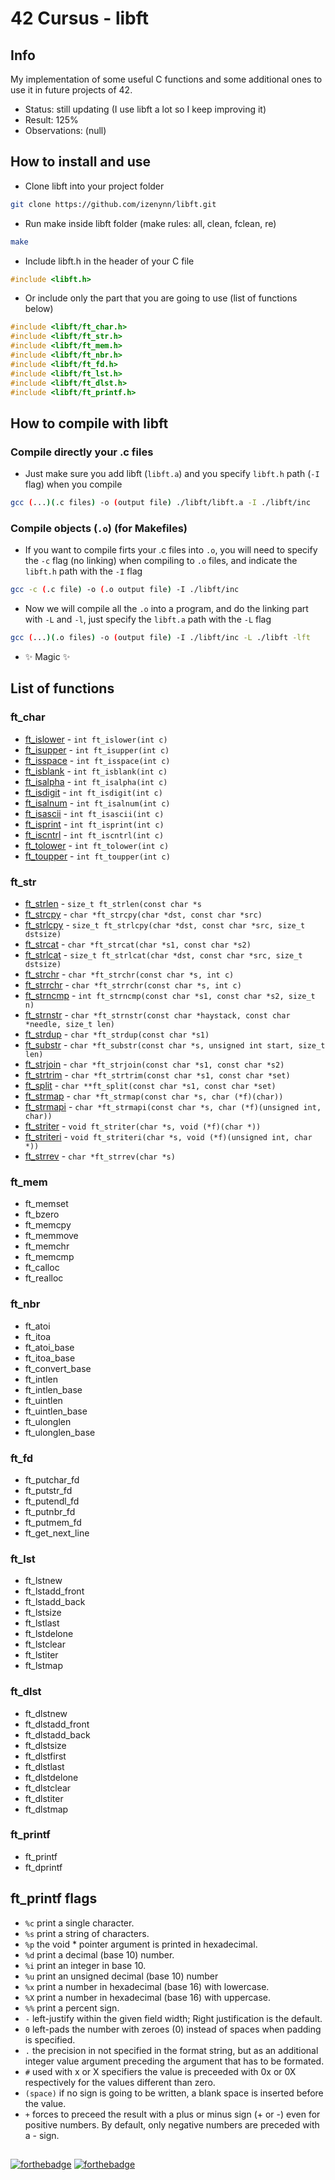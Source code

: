 # 42 Cursus - libft

## Info

My implementation of some useful C functions and some additional ones to use it in future projects of 42.

- Status: still updating (I use libft a lot so I keep improving it)
- Result: 125%
- Observations: (null)

## How to install and use

- Clone libft into your project folder

```sh
git clone https://github.com/izenynn/libft.git
```

- Run make inside libft folder (make rules: all, clean, fclean, re)

```sh
make
```

- Include libft.h in the header of your C file

```c
#include <libft.h>
```

- Or include only the part that you are going to use (list of functions below)

```c
#include <libft/ft_char.h>
#include <libft/ft_str.h>
#include <libft/ft_mem.h>
#include <libft/ft_nbr.h>
#include <libft/ft_fd.h>
#include <libft/ft_lst.h>
#include <libft/ft_dlst.h>
#include <libft/ft_printf.h>
```

## How to compile with libft

### Compile directly your .c files

- Just make sure you add libft (`libft.a`) and you specify `libft.h` path (`-I` flag) when you compile

```sh
gcc (...)(.c files) -o (output file) ./libft/libft.a -I ./libft/inc
```

###  Compile objects (`.o`) (for Makefiles)

- If you want to compile firts your .c files into `.o`, you will need to specify the `-c` flag (no linking) when compiling to `.o` files, and indicate the `libft.h` path with the `-I` flag

```sh
gcc -c (.c file) -o (.o output file) -I ./libft/inc
```

- Now we will compile all the `.o` into a program, and do the linking part with `-L` and `-l`, just specify the `libft.a` path with the `-L` flag

```sh
gcc (...)(.o files) -o (output file) -I ./libft/inc -L ./libft -lft
```

- ✨ Magic ✨

## List of functions

### ft_char
- [ft_islower](https://github.com/izenynn/libft/blob/main/src/ft_char/ft_islower.c) - `int ft_islower(int c)`
- [ft_isupper](https://github.com/izenynn/libft/blob/main/src/ft_char/ft_isupper.c) - `int ft_isupper(int c)`
- [ft_isspace](https://github.com/izenynn/libft/blob/main/src/ft_char/ft_isspace.c) - `int ft_isspace(int c)`
- [ft_isblank](https://github.com/izenynn/libft/blob/main/src/ft_char/ft_isspace.c) - `int ft_isblank(int c)`
- [ft_isalpha](https://github.com/izenynn/libft/blob/main/src/ft_char/ft_isalpha.c) - `int ft_isalpha(int c)`
- [ft_isdigit](https://github.com/izenynn/libft/blob/main/src/ft_char/ft_isdigit.c) - `int ft_isdigit(int c)`
- [ft_isalnum](https://github.com/izenynn/libft/blob/main/src/ft_char/ft_isalnum.c) - `int ft_isalnum(int c)`
- [ft_isascii](https://github.com/izenynn/libft/blob/main/src/ft_char/ft_isascii.c) - `int ft_isascii(int c)`
- [ft_isprint](https://github.com/izenynn/libft/blob/main/src/ft_char/ft_isprint.c) - `int ft_isprint(int c)`
- [ft_iscntrl](https://github.com/izenynn/libft/blob/main/src/ft_char/ft_iscntrl.c) - `int ft_iscntrl(int c)`
- [ft_tolower](https://github.com/izenynn/libft/blob/main/src/ft_char/ft_tolower.c) - `int ft_tolower(int c)`
- [ft_toupper](https://github.com/izenynn/libft/blob/main/src/ft_char/ft_toupper.c) - `int ft_toupper(int c)`

### ft_str
- [ft_strlen](https://github.com/izenynn/libft/blob/main/src/ft_str/ft_strlen.c) - `size_t ft_strlen(const char *s`
- [ft_strcpy](https://github.com/izenynn/libft/blob/main/src/ft_str/ft_strcpy.c) - `char *ft_strcpy(char *dst, const char *src)`
- [ft_strlcpy](https://github.com/izenynn/libft/blob/main/src/ft_str/ft_strlcpy.c) - `size_t ft_strlcpy(char *dst, const char *src, size_t dstsize)`
- [ft_strcat](https://github.com/izenynn/libft/blob/main/src/ft_str/ft_strcat.c) - `char *ft_strcat(char *s1, const char *s2)`
- [ft_strlcat](https://github.com/izenynn/libft/blob/main/src/ft_str/ft_strlcat.c) - `size_t ft_strlcat(char *dst, const char *src, size_t dstsize)`
- [ft_strchr](https://github.com/izenynn/libft/blob/main/src/ft_str/ft_strchr.c) - `char *ft_strchr(const char *s, int c)`
- [ft_strrchr](https://github.com/izenynn/libft/blob/main/src/ft_str/ft_strrchr.c) - `char *ft_strrchr(const char *s, int c)`
- [ft_strncmp](https://github.com/izenynn/libft/blob/main/src/ft_str/ft_strncmp.c) - `int ft_strncmp(const char *s1, const char *s2, size_t n)`
- [ft_strnstr](https://github.com/izenynn/libft/blob/main/src/ft_str/ft_strnstr.c) - `char *ft_strnstr(const char *haystack, const char *needle, size_t len)`
- [ft_strdup](https://github.com/izenynn/libft/blob/main/src/ft_str/ft_strdup.c) - `char *ft_strdup(const char *s1)`
- [ft_substr](https://github.com/izenynn/libft/blob/main/src/ft_str/ft_substr.c) - `char *ft_substr(const char *s, unsigned int start, size_t len)`
- [ft_strjoin](https://github.com/izenynn/libft/blob/main/src/ft_str/ft_strjoin.c) - `char *ft_strjoin(const char *s1, const char *s2)`
- [ft_strtrim](https://github.com/izenynn/libft/blob/main/src/ft_str/ft_strtrim.c) - `char *ft_strtrim(const char *s1, const char *set)`
- [ft_split](https://github.com/izenynn/libft/blob/main/src/ft_str/ft_split.c) - `char **ft_split(const char *s1, const char *set)`
- [ft_strmap](https://github.com/izenynn/libft/blob/main/src/ft_str/ft_strmap.c) - `char *ft_strmap(const char *s, char (*f)(char))`
- [ft_strmapi](https://github.com/izenynn/libft/blob/main/src/ft_str/ft_strmapi.c) - `char *ft_strmapi(const char *s, char (*f)(unsigned int, char))`
- [ft_striter](https://github.com/izenynn/libft/blob/main/src/ft_str/ft_striter.c) - `void ft_striter(char *s, void (*f)(char *))`
- [ft_striteri](https://github.com/izenynn/libft/blob/main/src/ft_str/ft_striteri.c) - `void ft_striteri(char *s, void (*f)(unsigned int, char *))`
- [ft_strrev](https://github.com/izenynn/libft/blob/main/src/ft_str/ft_strrev.c) - `char *ft_strrev(char *s)`

### ft_mem
- ft_memset
- ft_bzero
- ft_memcpy
- ft_memmove
- ft_memchr
- ft_memcmp
- ft_calloc
- ft_realloc

### ft_nbr
- ft_atoi
- ft_itoa
- ft_atoi_base
- ft_itoa_base
- ft_convert_base
- ft_intlen
- ft_intlen_base
- ft_uintlen
- ft_uintlen_base
- ft_ulonglen
- ft_ulonglen_base

### ft_fd
- ft_putchar_fd
- ft_putstr_fd
- ft_putendl_fd
- ft_putnbr_fd
- ft_putmem_fd
- ft_get_next_line

### ft_lst
- ft_lstnew
- ft_lstadd_front
- ft_lstadd_back
- ft_lstsize
- ft_lstlast
- ft_lstdelone
- ft_lstclear
- ft_lstiter
- ft_lstmap

### ft_dlst
- ft_dlstnew
- ft_dlstadd_front
- ft_dlstadd_back
- ft_dlstsize
- ft_dlstfirst
- ft_dlstlast
- ft_dlstdelone
- ft_dlstclear
- ft_dlstiter
- ft_dlstmap

### ft_printf
- ft_printf
- ft_dprintf

## ft_printf flags

- `%c` print a single character.
- `%s` print a string of characters.
- `%p` the void * pointer argument is printed in hexadecimal.
- `%d` print a decimal (base 10) number.
- `%i` print an integer in base 10.
- `%u` print an unsigned decimal (base 10) number
- `%x` print a number in hexadecimal (base 16) with lowercase.
- `%X` print a number in hexadecimal (base 16) with uppercase.
- `%%` print a percent sign.
- `-` left-justify within the given field width; Right justification is the default.
- `0` left-pads the number with zeroes (0) instead of spaces when padding is specified.
- `.` the precision in not specified in the format string, but as an additional integer value argument preceding the argument that has to be formated.
- `#` used with x or X specifiers the value is preceeded with 0x or 0X respectively for the values different than zero.
- `(space)` if no sign is going to be written, a blank space is inserted before the value.
- `+` forces to preceed the result with a plus or minus sign (+ or -) even for positive numbers. By default, only negative numbers are preceded with a - sign.

##
[![forthebadge](https://forthebadge.com/images/badges/made-with-c.svg)](https://forthebadge.com)
[![forthebadge](https://forthebadge.com/images/badges/built-with-love.svg)](https://forthebadge.com)
